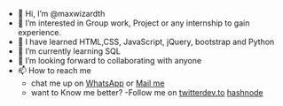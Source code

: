 - 👋 Hi, I’m @maxwizardth
- 👀 I’m interested in Group work, Project or any internship to gain experience.
- 🌱 I have learned HTML,CSS, JavaScript, jQuery, bootstrap and Python
- 🌱 I’m currently learning SQL
- 💞️ I’m looking forward to collaborating with anyone
- 📫 How to reach me
    - chat me up on [WhatsApp](https://wa.me/2349153036869?text=Hey!%%20Maxwizard%20l=I%20need%20your%20assistance%20from%20dev) or [Mail me](mailto:aoladejo382@stu.ui.edu.ng?Subject=Hey!%%20Maxwizard%20l=I%20need%20your%20assistance%20from%20dev)
    - want to Know me better?
        -Follow me on [twitter](https://twitter.com/oladejoabdulla7)[dev.to](dev.to/maxwizardth) [hashnode](https://hashnode.com/@Maxwizard)
     

<!---
maxwizardth/maxwizardth is a ✨ special ✨ repository because its `README.md` (this file) appears on your GitHub profile.
You can click the Preview link to take a look at your changes.
--->
